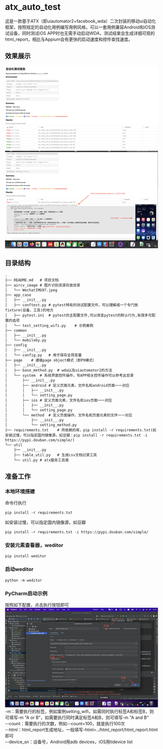 # atx_auto_test
这是一款基于ATX（即uiautomator2+facebook_wda）二次封装的移动ui自动化框架，按照规定的自动化用例编写用例风格，可以一套用例兼容Android和iOS测试设备，同时测试iOS APP时也无需手动启动WDA，测试结束会生成详细可观的html_report，相比与Appium会有更快的启动速度和控件查找速度。
## 效果展示
![效果展示_1.png](exampe_image%2F%E6%95%88%E6%9E%9C%E5%B1%95%E7%A4%BA_1.png)
![效果展示_2.png](exampe_image%2F%E6%95%88%E6%9E%9C%E5%B1%95%E7%A4%BA_2.png)
## 目录结构
```
.
├── README.md   # 项目文档
├── aircv_image # 图片识别资源存放目录
│   └── WechatIMG97.jpeg
├── app_case
│   ├── __init__.py
│   ├── conftest.py # pytest特有的测试配置文件，可以理解成一个专门放fixture(设备、工具)的地方
│   ├── pytest.ini  # pytest的主配置文件,可以改变pytest的默认行为,有很多可配置的选项
│   └── test_setting_wifi.py    # 示例案例
├── common
│   ├── __init__.py
│   └── mobileby.py
├── config
│   ├── __init__.py
│   └── config.py   # 用于保存全局变量
├── page    # 遵循page object模式（即PO模式）
│   ├── __init__.py
│   ├── base_method.py  # wda以及uiautomator2的方法
│   └── system  # 系统界面控件操作，写APP相关控件操作可以参考此目录
│       ├── __init__.py
│       ├── android # 定义页面元素，文件名和android页面一一对应
│       │   ├── __init__.py
│       │   └── setting_page.py
│       ├── ios # 定义页面元素，文件名和ios页面一一对应
│       │   ├── __init__.py
│       │   └── setting_page.py
│       └── method  # 定义页面操作，文件名和页面元素的文件一一对应
│           ├── __init__.py
│           └── setting_method.py
├── requirements.txt    # 所依赖的库，pip install -r requirements.txt(如安装过慢，可以指定国内镜像源，如豆瓣：pip install -r requirements.txt -i https://pypi.douban.com/simple/)
└── util
    ├── __init__.py
    ├── table_util.py   # 生成csv文档记录工具
    └── util.py # atx服务工具类
```
## 准备工作
### 本地环境搭建
命令行执行
```angular2html
pip install -r requirements.txt
```
如安装过慢，可以指定国内镜像源，如豆瓣
```angular2html
pip install -r requirements.txt -i https://pypi.douban.com/simple/
```
### 安装元素查看器，weditor
```angular2html
pip install weditor
```
### 启动weditor
```angular2html
python -m weditor
```
### PyCharm启动示例
按照如下配置，点击执行按钮即可<br /> 
![pycharm_start.png](exampe_image%2Fpycharm_start.png)
-m：需要执行的标签，例如案例setting_wifi，如需同时执行标签A和标签B，则可填写-m "A or B"，如需要执行同时满足标签A和B，则可填写-m "A and B"<br /> 
--count：需要执行的次数，例如--count=100，就是执行100次<br /> 
--html：html_report生成地址，一般填写-html=../html_report/html_report.html即可<br /> 
--device_sn：设备号，Android用adb devices，iOS用tidevice list<br />
